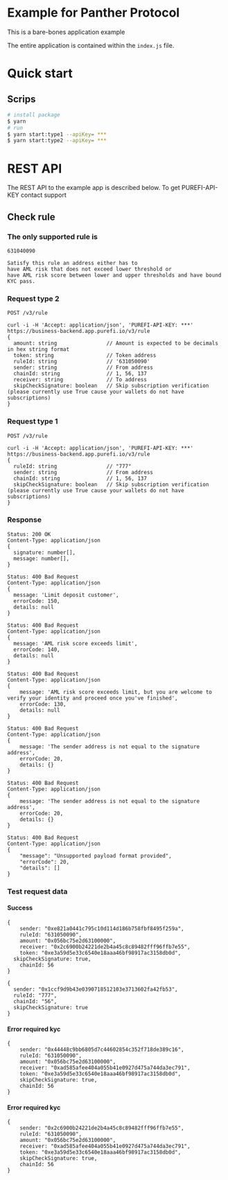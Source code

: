 # Example for Panther Protocol

This is a bare-bones application example

The entire application is contained within the `index.js` file.

# Quick start

## Scrips

```bash
# install package
$ yarn
# run
$ yarn start:type1 --apiKey= ***
$ yarn start:type2 --apiKey= ***
```

# REST API

The REST API to the example app is described below. To get PUREFI-API-KEY contact support

## Check rule

### The only supported rule is

`631040090`

```TEXT
Satisfy this rule an address either has to
have AML risk that does not exceed lower threshold or
have AML risk score between lower and upper thresholds and have bound KYC pass.
```

### Request type 2

`POST /v3/rule`

    curl -i -H 'Accept: application/json', 'PUREFI-API-KEY: ***'
    https://business-backend.app.purefi.io/v3/rule
    {
      amount: string                // Amount is expected to be decimals in hex string format
      token: string                 // Token address
      ruleId: string                // '631050090'
      sender: string                // From address
      chainId: string               // 1, 56, 137
      receiver: string              // To address
      skipCheckSignature: boolean   // Skip subscription verification (please currently use True cause your wallets do not have subscriptions)
    }

### Request type 1

`POST /v3/rule`

    curl -i -H 'Accept: application/json', 'PUREFI-API-KEY: ***'
    https://business-backend.app.purefi.io/v3/rule
    {
      ruleId: string                // "777"
      sender: string                // From address
      chainId: string               // 1, 56, 137
      skipCheckSignature: boolean   // Skip subscription verification (please currently use True cause your wallets do not have subscriptions)
    }

### Response

    Status: 200 OK
    Content-Type: application/json
    {
      signature: number[],
      message: number[],
    }

    Status: 400 Bad Request
    Content-Type: application/json
    {
      message: 'Limit deposit customer',
      errorCode: 150,
      details: null
    }

    Status: 400 Bad Request
    Content-Type: application/json
    {
      message: 'AML risk score exceeds limit',
      errorCode: 140,
      details: null
    }

    Status: 400 Bad Request
    Content-Type: application/json
    {
    	message: 'AML risk score exceeds limit, but you are welcome to verify your identity and proceed once you've finished',
    	errorCode: 130,
    	details: null
    }

    Status: 400 Bad Request
    Content-Type: application/json
    {
    	message: 'The sender address is not equal to the signature address',
    	errorCode: 20,
    	details: {}
    }

    Status: 400 Bad Request
    Content-Type: application/json
    {
    	message: 'The sender address is not equal to the signature address',
    	errorCode: 20,
    	details: {}
    }

    Status: 400 Bad Request
    Content-Type: application/json
    {
    	"message": "Unsupported payload format provided",
    	"errorCode": 20,
    	"details": []
    }

### Test request data

#### Success

    {
    	sender: "0xe821a0441c795c10d114d186b758fbf8495f259a",
    	ruleId: "631050090",
    	amount: "0x056bc75e2d63100000",
    	receiver: "0x2c6900b24221de2b4a45c8c89482fff96ffb7e55",
    	token: "0xe3a59d5e33c6540e18aaa46bf98917ac3158db0d",
      skipCheckSignature: true,
    	chainId: 56
    }

    {
      sender: "0x1ccf9d9b43e0390718512103e3713602fa42fb53",
      ruleId: "777",
      chainId: "56",
      skipCheckSignature: true
    }

#### Error required kyc

    {
    	sender: "0x44448c9bb6805d7c44602854c352f718de389c16",
    	ruleId: "631050090",
    	amount: "0x056bc75e2d63100000",
    	receiver: "0xad585afee404a055b41e0927d475a744da3ec791",
    	token: "0xe3a59d5e33c6540e18aaa46bf98917ac3158db0d",
    	skipCheckSignature: true,
    	chainId: 56
    }

#### Error required kyc

    {
    	sender: "0x2c6900b24221de2b4a45c8c89482fff96ffb7e55",
    	ruleId: "631050090",
    	amount: "0x056bc75e2d63100000",
    	receiver: "0xad585afee404a055b41e0927d475a744da3ec791",
    	token: "0xe3a59d5e33c6540e18aaa46bf98917ac3158db0d",
    	skipCheckSignature: true,
    	chainId: 56
    }
